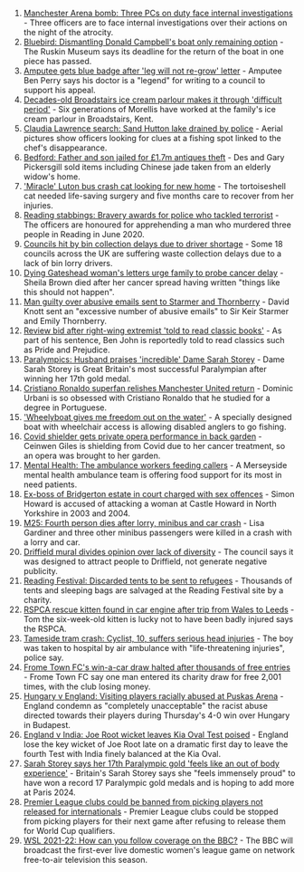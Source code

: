 1. [Manchester Arena bomb: Three PCs on duty face internal investigations](https://www.bbc.co.uk/news/uk-england-manchester-58428898?at_medium=RSS&at_campaign=KARANGA) - Three officers are to face internal investigations over their actions on the night of the atrocity.
2. [Bluebird: Dismantling Donald Campbell's boat only remaining option](https://www.bbc.co.uk/news/uk-england-cumbria-58424668?at_medium=RSS&at_campaign=KARANGA) - The Ruskin Museum says its deadline for the return of the boat in one piece has passed.
3. [Amputee gets blue badge after 'leg will not re-grow' letter](https://www.bbc.co.uk/news/uk-england-hereford-worcester-58408501?at_medium=RSS&at_campaign=KARANGA) - Amputee Ben Perry says his doctor is a "legend" for writing to a council to support his appeal.
4. [Decades-old Broadstairs ice cream parlour makes it through 'difficult period'](https://www.bbc.co.uk/news/uk-england-kent-58423212?at_medium=RSS&at_campaign=KARANGA) - Six generations of Morellis have worked at the family's ice cream parlour in Broadstairs, Kent.
5. [Claudia Lawrence search: Sand Hutton lake drained by police](https://www.bbc.co.uk/news/uk-england-york-north-yorkshire-58420931?at_medium=RSS&at_campaign=KARANGA) - Aerial pictures show officers looking for clues at a fishing spot linked to the chef's disappearance.
6. [Bedford: Father and son jailed for £1.7m antiques theft](https://www.bbc.co.uk/news/uk-england-beds-bucks-herts-58427015?at_medium=RSS&at_campaign=KARANGA) - Des and Gary Pickersgill sold items including Chinese jade taken from an elderly widow's home.
7. ['Miracle' Luton bus crash cat looking for new home](https://www.bbc.co.uk/news/uk-england-beds-bucks-herts-58426829?at_medium=RSS&at_campaign=KARANGA) - The tortoiseshell cat needed life-saving surgery and five months care to recover from her injuries.
8. [Reading stabbings: Bravery awards for police who tackled terrorist](https://www.bbc.co.uk/news/uk-england-berkshire-58423422?at_medium=RSS&at_campaign=KARANGA) - The officers are honoured for apprehending a man who murdered three people in Reading in June 2020.
9. [Councils hit by bin collection delays due to driver shortage](https://www.bbc.co.uk/news/business-58424343?at_medium=RSS&at_campaign=KARANGA) - Some 18 councils across the UK are suffering waste collection delays due to a lack of bin lorry drivers.
10. [Dying Gateshead woman's letters urge family to probe cancer delay](https://www.bbc.co.uk/news/uk-england-tyne-58408890?at_medium=RSS&at_campaign=KARANGA) - Sheila Brown died after her cancer spread having written "things like this should not happen".
11. [Man guilty over abusive emails sent to Starmer and Thornberry](https://www.bbc.co.uk/news/uk-england-london-58428087?at_medium=RSS&at_campaign=KARANGA) - David Knott sent an "excessive number of abusive emails" to Sir Keir Starmer and Emily Thornberry.
12. [Review bid after right-wing extremist 'told to read classic books'](https://www.bbc.co.uk/news/uk-england-leicestershire-58425648?at_medium=RSS&at_campaign=KARANGA) - As part of his sentence, Ben John is reportedly told to read classics such as Pride and Prejudice.
13. [Paralympics: Husband praises 'incredible' Dame Sarah Storey](https://www.bbc.co.uk/news/uk-england-manchester-58424306?at_medium=RSS&at_campaign=KARANGA) - Dame Sarah Storey is Great Britain's most successful Paralympian after winning her 17th gold medal.
14. [Cristiano Ronaldo superfan relishes Manchester United return](https://www.bbc.co.uk/news/uk-england-manchester-58424043?at_medium=RSS&at_campaign=KARANGA) - Dominic Urbani is so obsessed with Cristiano Ronaldo that he studied for a degree in Portuguese.
15. ['Wheelyboat gives me freedom out on the water'](https://www.bbc.co.uk/news/uk-england-northamptonshire-58423442?at_medium=RSS&at_campaign=KARANGA) - A specially designed boat with wheelchair access is allowing disabled anglers to go fishing.
16. [Covid shielder gets private opera performance in back garden](https://www.bbc.co.uk/news/uk-england-london-58414445?at_medium=RSS&at_campaign=KARANGA) - Ceinwen Giles is shielding from Covid due to her cancer treatment, so an opera was brought to her garden.
17. [Mental Health: The ambulance workers feeding callers](https://www.bbc.co.uk/news/stories-58412481?at_medium=RSS&at_campaign=KARANGA) - A Merseyside mental health ambulance team is offering food support for its most in need patients.
18. [Ex-boss of Bridgerton estate in court charged with sex offences](https://www.bbc.co.uk/news/uk-england-york-north-yorkshire-58422968?at_medium=RSS&at_campaign=KARANGA) - Simon Howard is accused of attacking a woman at Castle Howard in North Yorkshire in 2003 and 2004.
19. [M25: Fourth person dies after lorry, minibus and car crash](https://www.bbc.co.uk/news/uk-england-essex-58422899?at_medium=RSS&at_campaign=KARANGA) - Lisa Gardiner and three other minibus passengers were killed in a crash with a lorry and car.
20. [Driffield mural divides opinion over lack of diversity](https://www.bbc.co.uk/news/uk-england-humber-58419692?at_medium=RSS&at_campaign=KARANGA) - The council says it was designed to attract people to Driffield, not generate negative publicity.
21. [Reading Festival: Discarded tents to be sent to refugees](https://www.bbc.co.uk/news/uk-england-berkshire-58424375?at_medium=RSS&at_campaign=KARANGA) - Thousands of tents and sleeping bags are salvaged at the Reading Festival site by a charity.
22. [RSPCA rescue kitten found in car engine after trip from Wales to Leeds](https://www.bbc.co.uk/news/uk-england-leeds-58422786?at_medium=RSS&at_campaign=KARANGA) - Tom the six-week-old kitten is lucky not to have been badly injured says the RSPCA.
23. [Tameside tram crash: Cyclist, 10, suffers serious head injuries](https://www.bbc.co.uk/news/uk-england-manchester-58402900?at_medium=RSS&at_campaign=KARANGA) - The boy was taken to hospital by air ambulance with "life-threatening injuries", police say.
24. [Frome Town FC's win-a-car draw halted after thousands of free entries](https://www.bbc.co.uk/news/uk-england-somerset-58413707?at_medium=RSS&at_campaign=KARANGA) - Frome Town FC say one man entered its charity draw for free 2,001 times, with the club losing money.
25. [Hungary v England: Visiting players racially abused at Puskas Arena](https://www.bbc.co.uk/sport/football/58428699?at_medium=RSS&at_campaign=KARANGA) - England condemn as "completely unacceptable" the racist abuse directed towards their players during Thursday's 4-0 win over Hungary in Budapest.
26. [England v India: Joe Root wicket leaves Kia Oval Test poised](https://www.bbc.co.uk/sport/cricket/58426471?at_medium=RSS&at_campaign=KARANGA) - England lose the key wicket of Joe Root late on a dramatic first day to leave the fourth Test with India finely balanced at the Kia Oval.
27. [Sarah Storey says her 17th Paralympic gold 'feels like an out of body experience'](https://www.bbc.co.uk/sport/disability-sport/58418157?at_medium=RSS&at_campaign=KARANGA) - Britain's Sarah Storey says she "feels immensely proud" to have won a record 17 Paralympic gold medals and is hoping to add more at Paris 2024.
28. [Premier League clubs could be banned from picking players not released for internationals](https://www.bbc.co.uk/sport/football/58418702?at_medium=RSS&at_campaign=KARANGA) - Premier League clubs could be stopped from picking players for their next game after refusing to release them for World Cup qualifiers.
29. [WSL 2021-22: How can you follow coverage on the BBC?](https://www.bbc.co.uk/sport/football/58421339?at_medium=RSS&at_campaign=KARANGA) - The BBC will broadcast the first-ever live domestic women's league game on network free-to-air television this season.
